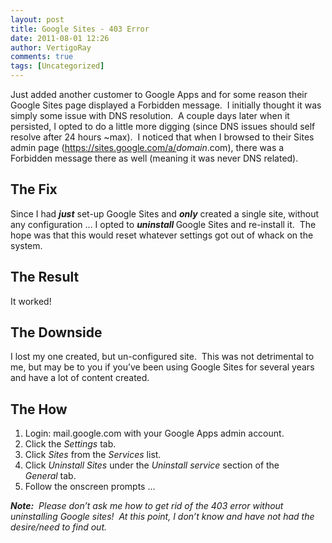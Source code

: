 ```yaml
---
layout: post
title: Google Sites - 403 Error
date: 2011-08-01 12:26
author: VertigoRay
comments: true
tags: [Uncategorized]
---
```

<p>Just added another customer to Google Apps and for some reason their Google Sites page displayed a Forbidden message.  I initially thought it was simply some issue with DNS resolution.  A couple days later when it persisted, I opted to do a little more digging (since DNS issues should self resolve after 24 hours ~max).  I noticed that when I browsed to their Sites admin page (<a href="https://sites.google.com/a/">https://sites.google.com/a/</a><em>domain</em>.com), there was a Forbidden message there as well (meaning it was never DNS related).<!-- more --></p>
<h2>The Fix</h2>
<div>Since I had <em><strong>just</strong></em> set-up Google Sites and <em><strong>only</strong></em> created a single site, without any configuration &hellip; I opted to <em><strong>uninstall </strong></em>Google Sites and re-install it.  The hope was that this would reset whatever settings got out of whack on the system.  </div>
<h2>The Result</h2>
<div>It worked!</div>
<h2>The Downside</h2>
<div>I lost my one created, but un-configured site.  This was not detrimental to me, but may be to you if you&rsquo;ve been using Google Sites for several years and have a lot of content created.</div>
<h2>The How</h2>
<div><ol><li>Login: mail.google.com with your Google Apps admin account.</li>
<li>Click the <em>Settings</em> tab.</li>
<li>Click <em>Sites</em> from the <em>Services</em> list.</li>
<li>Click <em>Uninstall Sites</em> under the <em>Uninstall service</em> section of the <em>General</em> tab.</li>
<li>Follow the onscreen prompts &hellip;</li>
</ol></div>
<div><em><strong>Note:</strong>  Please don&rsquo;t ask me how to get rid of the 403 error without uninstalling Google sites!  At this point, I don&rsquo;t know and have not had the desire/need to find out.</em></div>
